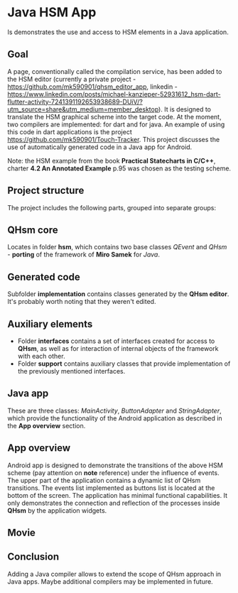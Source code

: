 # Java HSM App
Is demonstrates the use and access to HSM elements in a Java application.

## Goal
A page, conventionally called the compilation service, has been added to the HSM editor (currently a private project - https://github.com/mk590901/qhsm_editor_app, linkedin - https://www.linkedin.com/posts/michael-kanzieper-52931612_hsm-dart-flutter-activity-7241391192653938689-DUiV/?utm_source=share&utm_medium=member_desktop). It is designed to translate the HSM graphical scheme into the target code. At the moment, two compilers are implemented: for dart and for java. An example of using this code in dart applications is the project https://github.com/mk590901/Touch-Tracker. This project discusses the use of automatically generated code in a Java app for Android.

Note: the HSM example from the book __Practical Statecharts in C/C++__, charter __4.2 An Annotated Example__ p.95 was chosen as the testing scheme.

## Project structure

The project includes the following parts, grouped into separate groups:
## QHsm core
Locates in folder __hsm__, which contains two base classes _QEvent_ and _QHsm_ - __porting__ of the framework of __Miro Samek__ for _Java_.

## Generated code
Subfolder __implementation__ contains classes generated by the __QHsm editor__. It's probably worth noting that they weren't edited.

## Auxiliary elements
- Folder __interfaces__ contains a set of interfaces created for access to __QHsm__, as well as for interaction of internal objects of the framework with each other.
- Folder __support__ contains auxiliary classes that provide implementation of the previously mentioned interfaces.

## Java app
These are three classes: _MainActivity_, _ButtonAdapter_ and _StringAdapter_, which provide the functionality of the Android application as described in the __App overview__ section.

## App overview
Android app is designed to demonstrate the transitions of the above HSM scheme (pay attention on __note__ reference) under the influence of events. The upper part of the application contains a dynamic list of QHsm transitions. The events list implemented as buttons list is located at the bottom of the screen. The application has minimal functional capabilities. It only demonstrates the connection and reflection of the processes inside __QHsm__ by the application widgets.

## Movie

## Conclusion
Adding a Java compiler allows to extend the scope of QHsm approach in Java apps. Maybe additional compilers may be implemented in future.

